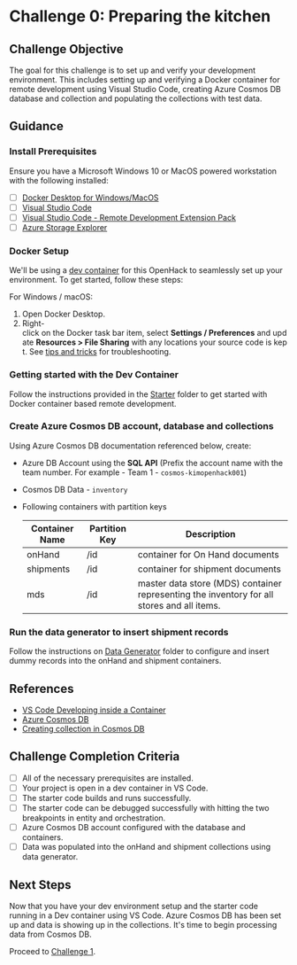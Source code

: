 # Challenge 0: Preparing the kitchen

## Challenge Objective

The goal for this challenge is to set up and verify your development environment. This includes setting up and verifying a Docker container for remote development using Visual Studio Code, creating Azure Cosmos DB database and collection and populating the collections with test data.

## Guidance

### Install Prerequisites

Ensure you have a Microsoft Windows 10 or MacOS powered workstation with the following installed:

- [ ] [Docker Desktop for Windows/MacOS](https://www.docker.com/products/docker-desktop)
- [ ] [Visual Studio Code](https://code.visualstudio.com/)
- [ ] [Visual Studio Code - Remote Development Extension Pack](https://marketplace.visualstudio.com/items?itemName=ms-vscode-remote.vscode-remote-extensionpack)
- [ ] [Azure Storage Explorer](https://azure.microsoft.com/en-us/features/storage-explorer/)

### Docker Setup

We'll be using a [dev container](https://code.visualstudio.com/docs/remote/containers) for this OpenHack to seamlessly set up your environment. To get started, follow these steps:

For Windows / macOS:

1. Open Docker Desktop.
2. Right-click on the Docker task bar item, select **Settings / Preferences** and update **Resources > File Sharing** with any locations your source code is kept. See [tips and tricks](https://code.visualstudio.com/docs/remote/troubleshooting#_container-tips) for troubleshooting.

### Getting started with the Dev Container

Follow the instructions provided in the [Starter](../starter/README.md) folder to get started with Docker container based remote development.

### Create Azure Cosmos DB account, database and collections

Using Azure Cosmos DB documentation referenced below, create:

- Azure DB Account using the **SQL API** (Prefix the account name with the team number. For example - Team 1 - `cosmos-kimopenhack001`)
- Cosmos DB Data - `inventory`
- Following containers with partition keys

    | Container Name | Partition Key | Description               |
    | -------------- | ------------  |---------------------------
    | onHand         | /id           | container for On Hand documents |
    | shipments      | /id           | container for shipment documents |
    | mds            | /id           | master data store (MDS) container representing the inventory for all stores and all items. |

### Run the data generator to insert shipment records

Follow the instructions on [Data Generator](../data-generator) folder to configure and insert dummy records into the onHand and shipment containers.

## References

- [VS Code Developing inside a Container](https://code.visualstudio.com/docs/remote/containers)
- [Azure Cosmos DB](https://azure.microsoft.com/en-us/free/cosmos-db/)
- [Creating collection in Cosmos DB](https://docs.microsoft.com/en-us/azure/cosmos-db/how-to-create-container)

## Challenge Completion Criteria

- [ ] All of the necessary prerequisites are installed.
- [ ] Your project is open in a dev container in VS Code.
- [ ] The starter code builds and runs successfully.
- [ ] The starter code can be debugged successfully with hitting the two breakpoints in entity and orchestration.
- [ ] Azure Cosmos DB account configured with the database and containers.
- [ ] Data was populated into the onHand and shipment collections using data generator.

## Next Steps

Now that you have your dev environment setup and the starter code running in a Dev container using VS Code. Azure Cosmos DB has been set up and data is showing up in the collections. It's time to begin processing data from Cosmos DB.

Proceed to [Challenge 1](challenge-001.md).
